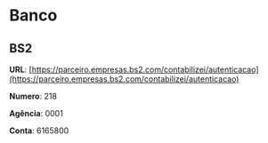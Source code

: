 # Banco

## BS2

**URL**: [https://parceiro.empresas.bs2.com/contabilizei/autenticacao](https://parceiro.empresas.bs2.com/contabilizei/autenticacao)

**Numero**: 218

**Agência**: 0001

**Conta**: 6165800


